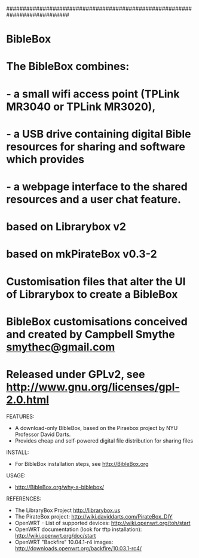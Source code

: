 ###########################################################################
#
# BibleBox 
#
# The BibleBox combines: 
#     - a small wifi access point (TPLink MR3040 or TPLink MR3020), 
#     - a USB drive containing digital Bible resources for sharing and software which provides 
#     - a webpage interface to the shared resources and a user chat feature.

# based on Librarybox v2
# based on mkPirateBox v0.3-2
#
# Customisation files that alter the UI of Librarybox to create a BibleBox
#
# 
# BibleBox customisations conceived and created by Campbell Smythe <smythec@gmail.com>
# Released under GPLv2, see http://www.gnu.org/licenses/gpl-2.0.html

FEATURES:
  - A download-only BibleBox, based on the Piraebox project by NYU Professor David Darts.
  - Provides cheap and self-powered digital file distribution for sharing files


INSTALL:
  - For BibleBox installation steps, see http://BibleBox.org

USAGE:
  - http://BibleBox.org/why-a-biblebox/
  

REFERENCES:
  - The LibraryBox Project
  	http://librarybox.us
  - The PirateBox project:
    http://wiki.daviddarts.com/PirateBox_DIY
  - OpenWRT - List of supported devices:
    http://wiki.openwrt.org/toh/start
  - OpenWRT documentation (look for tftp installation):
    http://wiki.openwrt.org/doc/start
  - OpenWRT "Backfire" 10.04.1-r4 images:
    http://downloads.openwrt.org/backfire/10.03.1-rc4/
